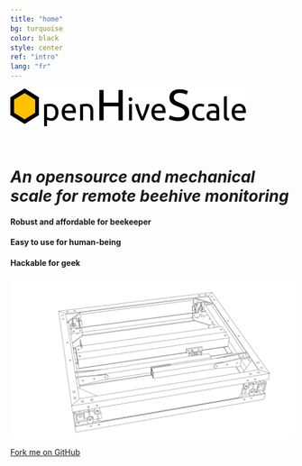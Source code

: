 ```yaml
---
title: "home"
bg: turquoise
color: black
style: center
ref: "intro"
lang: "fr"
---
```

![logo](img/logo.png)

<br />

# *An opensource and mechanical scale for remote beehive monitoring*

#### Robust and affordable for beekeeper

#### Easy to use for human-being

#### Hackable for geek

![wireframe](img/4.7_freestyle_render_transparent.png)

<span id="forkongithub">
  <a href="{{ site.source_link }}" class="bg-blue">
    Fork me on GitHub
  </a>
</span>
